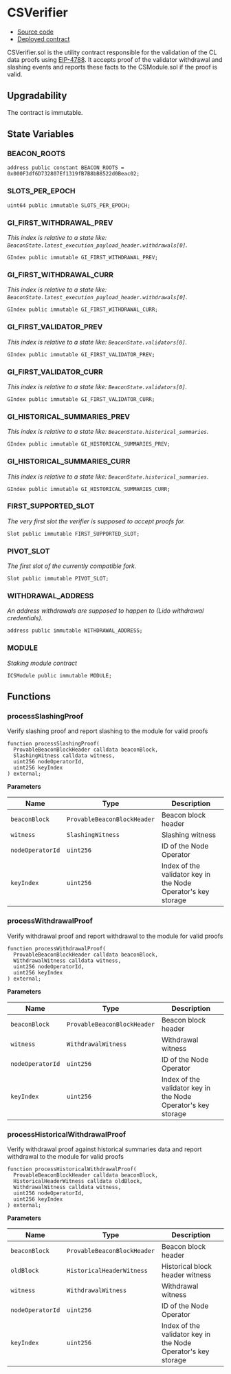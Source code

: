 # CSVerifier

- [Source code](https://github.com/lidofinance/community-staking-module/blob/fa7ba8a0bab685fc924aa1b135b8d59f4c6de497/src/CSVerifier.sol)
- [Deployed contract](https://etherscan.io/address/0x3Dfc50f22aCA652a0a6F28a0F892ab62074b5583)

CSVerifier.sol is the utility contract responsible for the validation of the CL data proofs using [EIP-4788](https://eips.ethereum.org/EIPS/eip-4788). It accepts proof of the validator withdrawal and slashing events and reports these facts to the CSModule.sol if the proof is valid.

## Upgradability

The contract is immutable.

## State Variables

### BEACON_ROOTS

```solidity
address public constant BEACON_ROOTS = 0x000F3df6D732807Ef1319fB7B8bB8522d0Beac02;
```

### SLOTS_PER_EPOCH

```solidity
uint64 public immutable SLOTS_PER_EPOCH;
```

### GI_FIRST_WITHDRAWAL_PREV

_This index is relative to a state like: `BeaconState.latest_execution_payload_header.withdrawals[0]`._

```solidity
GIndex public immutable GI_FIRST_WITHDRAWAL_PREV;
```

### GI_FIRST_WITHDRAWAL_CURR

_This index is relative to a state like: `BeaconState.latest_execution_payload_header.withdrawals[0]`._

```solidity
GIndex public immutable GI_FIRST_WITHDRAWAL_CURR;
```

### GI_FIRST_VALIDATOR_PREV

_This index is relative to a state like: `BeaconState.validators[0]`._

```solidity
GIndex public immutable GI_FIRST_VALIDATOR_PREV;
```

### GI_FIRST_VALIDATOR_CURR

_This index is relative to a state like: `BeaconState.validators[0]`._

```solidity
GIndex public immutable GI_FIRST_VALIDATOR_CURR;
```

### GI_HISTORICAL_SUMMARIES_PREV

_This index is relative to a state like: `BeaconState.historical_summaries`._

```solidity
GIndex public immutable GI_HISTORICAL_SUMMARIES_PREV;
```

### GI_HISTORICAL_SUMMARIES_CURR

_This index is relative to a state like: `BeaconState.historical_summaries`._

```solidity
GIndex public immutable GI_HISTORICAL_SUMMARIES_CURR;
```

### FIRST_SUPPORTED_SLOT

_The very first slot the verifier is supposed to accept proofs for._

```solidity
Slot public immutable FIRST_SUPPORTED_SLOT;
```

### PIVOT_SLOT

_The first slot of the currently compatible fork._

```solidity
Slot public immutable PIVOT_SLOT;
```

### WITHDRAWAL_ADDRESS

_An address withdrawals are supposed to happen to (Lido withdrawal credentials)._

```solidity
address public immutable WITHDRAWAL_ADDRESS;
```

### MODULE

_Staking module contract_

```solidity
ICSModule public immutable MODULE;
```

## Functions

### processSlashingProof

Verify slashing proof and report slashing to the module for valid proofs

```solidity
function processSlashingProof(
  ProvableBeaconBlockHeader calldata beaconBlock,
  SlashingWitness calldata witness,
  uint256 nodeOperatorId,
  uint256 keyIndex
) external;
```

**Parameters**

| Name             | Type                        | Description                                                   |
| ---------------- | --------------------------- | ------------------------------------------------------------- |
| `beaconBlock`    | `ProvableBeaconBlockHeader` | Beacon block header                                           |
| `witness`        | `SlashingWitness`           | Slashing witness                                              |
| `nodeOperatorId` | `uint256`                   | ID of the Node Operator                                       |
| `keyIndex`       | `uint256`                   | Index of the validator key in the Node Operator's key storage |

### processWithdrawalProof

Verify withdrawal proof and report withdrawal to the module for valid proofs

```solidity
function processWithdrawalProof(
  ProvableBeaconBlockHeader calldata beaconBlock,
  WithdrawalWitness calldata witness,
  uint256 nodeOperatorId,
  uint256 keyIndex
) external;
```

**Parameters**

| Name             | Type                        | Description                                                   |
| ---------------- | --------------------------- | ------------------------------------------------------------- |
| `beaconBlock`    | `ProvableBeaconBlockHeader` | Beacon block header                                           |
| `witness`        | `WithdrawalWitness`         | Withdrawal witness                                            |
| `nodeOperatorId` | `uint256`                   | ID of the Node Operator                                       |
| `keyIndex`       | `uint256`                   | Index of the validator key in the Node Operator's key storage |

### processHistoricalWithdrawalProof

Verify withdrawal proof against historical summaries data and report withdrawal to the module for valid proofs

```solidity
function processHistoricalWithdrawalProof(
  ProvableBeaconBlockHeader calldata beaconBlock,
  HistoricalHeaderWitness calldata oldBlock,
  WithdrawalWitness calldata witness,
  uint256 nodeOperatorId,
  uint256 keyIndex
) external;
```

**Parameters**

| Name             | Type                        | Description                                                   |
| ---------------- | --------------------------- | ------------------------------------------------------------- |
| `beaconBlock`    | `ProvableBeaconBlockHeader` | Beacon block header                                           |
| `oldBlock`       | `HistoricalHeaderWitness`   | Historical block header witness                               |
| `witness`        | `WithdrawalWitness`         | Withdrawal witness                                            |
| `nodeOperatorId` | `uint256`                   | ID of the Node Operator                                       |
| `keyIndex`       | `uint256`                   | Index of the validator key in the Node Operator's key storage |
